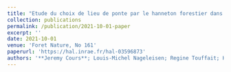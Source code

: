 ```yaml
---
title: "Etude du choix de lieu de ponte par le hanneton forestier dans les Vosges du Nord"
collection: publications
permalink: /publication/2021-10-01-paper
excerpt: ''
date: 2021-10-01
venue: 'Foret Nature, No 161'
paperurl: 'https://hal.inrae.fr/hal-03596873'
authors: '**Jeremy Cours**; Louis-Michel Nageleisen; Regine Touffait; Hubert Schmuck; Stephane Brault; Nathalie Breda; Claudine Richter; Francois-Xavier Saintonge; Vincent Boulanger'
---
```

